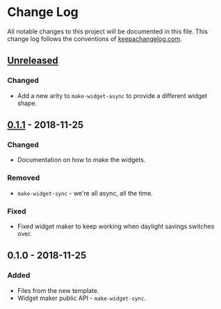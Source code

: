 # Change Log
All notable changes to this project will be documented in this file. This change log follows the conventions of [keepachangelog.com](http://keepachangelog.com/).

## [Unreleased]
### Changed
- Add a new arity to `make-widget-async` to provide a different widget shape.

## [0.1.1] - 2018-11-25
### Changed
- Documentation on how to make the widgets.

### Removed
- `make-widget-sync` - we're all async, all the time.

### Fixed
- Fixed widget maker to keep working when daylight savings switches over.

## 0.1.0 - 2018-11-25
### Added
- Files from the new template.
- Widget maker public API - `make-widget-sync`.

[Unreleased]: https://github.com/your-name/vislangpalette/compare/0.1.1...HEAD
[0.1.1]: https://github.com/your-name/vislangpalette/compare/0.1.0...0.1.1
